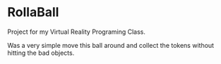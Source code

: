 # RollaBall

Project for my Virtual Reality Programing Class. 

Was a very simple move this ball around and collect the tokens without hitting the bad objects. 
